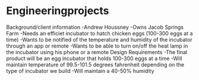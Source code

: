 Engineeringprojects
===================
Background/client information
-Andrew Houssney
-Owns Jacob Springs Farm
-Needs an efficiet incubator to hatch chicken eggs (100-300 eggs at a time)
-Wants to be notified of the temperature and humidity of the incubator through an app or remote
-Wants to be able to turn on/off the heat lamp in the incubator using his phone or a remote
Design Requirements
-The final product will be an egg incubator that holds 100-300 eggs at a time
-Will maintain temperature of 99.5-101.5 degrees fahrenheit depending on the type of incubator we build
-Will maintain a 40-50% humidity 
